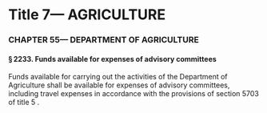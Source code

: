 
# Title 7— AGRICULTURE
### CHAPTER 55— DEPARTMENT OF AGRICULTURE
#### § 2233. Funds available for expenses of advisory committees

Funds available for carrying out the activities of the Department of Agriculture shall be available for expenses of advisory committees, including travel expenses in accordance with the provisions of section 5703 of title 5 .
